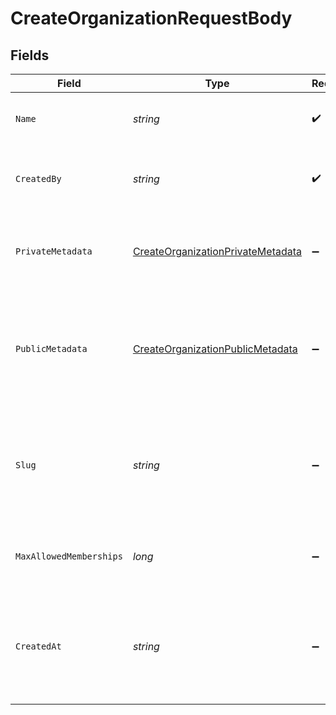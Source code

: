 # CreateOrganizationRequestBody


## Fields

| Field                                                                                                                                  | Type                                                                                                                                   | Required                                                                                                                               | Description                                                                                                                            |
| -------------------------------------------------------------------------------------------------------------------------------------- | -------------------------------------------------------------------------------------------------------------------------------------- | -------------------------------------------------------------------------------------------------------------------------------------- | -------------------------------------------------------------------------------------------------------------------------------------- |
| `Name`                                                                                                                                 | *string*                                                                                                                               | :heavy_check_mark:                                                                                                                     | The name of the new organization.<br/>May not contain URLs or HTML.                                                                    |
| `CreatedBy`                                                                                                                            | *string*                                                                                                                               | :heavy_check_mark:                                                                                                                     | The ID of the User who will become the administrator for the new organization                                                          |
| `PrivateMetadata`                                                                                                                      | [CreateOrganizationPrivateMetadata](../../Models/Requests/CreateOrganizationPrivateMetadata.md)                                        | :heavy_minus_sign:                                                                                                                     | Metadata saved on the organization, accessible only from the Backend API                                                               |
| `PublicMetadata`                                                                                                                       | [CreateOrganizationPublicMetadata](../../Models/Requests/CreateOrganizationPublicMetadata.md)                                          | :heavy_minus_sign:                                                                                                                     | Metadata saved on the organization, read-only from the Frontend API and fully accessible (read/write) from the Backend API             |
| `Slug`                                                                                                                                 | *string*                                                                                                                               | :heavy_minus_sign:                                                                                                                     | A slug for the new organization.<br/>Can contain only lowercase alphanumeric characters and the dash "-".<br/>Must be unique for the instance. |
| `MaxAllowedMemberships`                                                                                                                | *long*                                                                                                                                 | :heavy_minus_sign:                                                                                                                     | The maximum number of memberships allowed for this organization                                                                        |
| `CreatedAt`                                                                                                                            | *string*                                                                                                                               | :heavy_minus_sign:                                                                                                                     | A custom date/time denoting _when_ the organization was created, specified in RFC3339 format (e.g. `2012-10-20T07:15:20.902Z`).        |